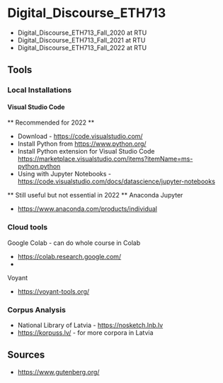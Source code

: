 # Digital_Discourse_ETH713
* Digital_Discourse_ETH713_Fall_2020 at RTU 
* Digital_Discourse_ETH713_Fall_2021 at RTU 
* Digital_Discourse_ETH713_Fall_2022 at RTU 

## Tools

### Local Installations

#### Visual Studio Code

** Recommended for 2022 **

* Download - https://code.visualstudio.com/
* Install Python from https://www.python.org/
* Install Python extension for Visual Studio Code https://marketplace.visualstudio.com/items?itemName=ms-python.python
* Using with Jupyter Notebooks - https://code.visualstudio.com/docs/datascience/jupyter-notebooks

** Still useful but not essential in 2022 **
Anaconda Jupyter
* https://www.anaconda.com/products/individual

### Cloud tools

Google Colab - can do whole course in Colab
* https://colab.research.google.com/
* 
Voyant
* https://voyant-tools.org/

### Corpus Analysis

* National Library of Latvia - https://nosketch.lnb.lv
* https://korpuss.lv/ - for more corpora in Latvia


## Sources
* https://www.gutenberg.org/
